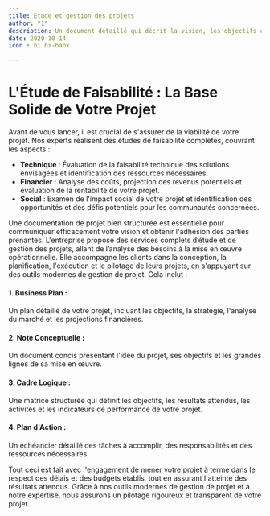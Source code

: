 ```yaml
---
title: Etude et gestion des projets  
author: "1"
description: Un document détaillé qui décrit la vision, les objectifs et identification des ressources nécessaires
date: 2020-10-14
icon : bi bi-bank

---
```

# L'Étude de Faisabilité : La Base Solide de Votre Projet

Avant de vous lancer, il est crucial de s'assurer de la viabilité de votre projet. Nos experts réalisent des études de faisabilité complètes, couvrant les aspects :

-   **Technique** : Évaluation de la faisabilité technique des solutions envisagées et identification des ressources nécessaires.
-   **Financier** : Analyse des coûts, projection des revenus potentiels et évaluation de la rentabilité de votre projet.
-   **Social** : Examen de l'impact social de votre projet et identification des opportunités et des défis potentiels pour les communautés concernées.


Une documentation de projet bien structurée est essentielle pour communiquer efficacement votre vision et obtenir l'adhésion des parties prenantes. L'entreprise propose des services complets d’étude et de gestion des projets, allant de l’analyse des besoins à la mise en œuvre opérationnelle. Elle accompagne les clients dans la conception, la planification, l'exécution et le pilotage de leurs projets, en s'appuyant sur des outils modernes de gestion de projet. Cela inclut :

#### 1.  Business Plan : 
Un plan détaillé de votre projet, incluant les objectifs, la stratégie, l'analyse du marché et les projections financières.

#### 2. Note Conceptuelle : 
Un document concis présentant l'idée du projet, ses objectifs et les grandes lignes de sa mise en œuvre.

#### 3. Cadre Logique : 
Une matrice structurée qui définit les objectifs, les résultats attendus, les activités et les indicateurs de performance de votre projet.

#### 4. Plan d'Action : 
Un échéancier détaillé des tâches à accomplir, des responsabilités et des ressources nécessaires.

Tout ceci est fait avec l'engagement de mener votre projet à terme dans le respect des délais et des budgets établis, tout en assurant l'atteinte des résultats attendus. Grâce à nos outils modernes de gestion de projet et à notre expertise, nous assurons un pilotage rigoureux et transparent de votre projet.
